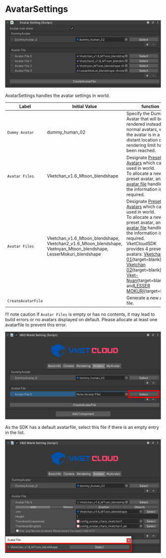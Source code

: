 # AvatarSettings

![AvatarSettings_1](img/AvatarSettings_1.jpg)

AvatarSettings handles the avatar settings in world.

|  Label | Initial Value | function |
| ---- | ---- | ---- |
| `Dummy Avatar` | dummy_human_02 | Specify the Dummy Avatar that will be rendered instead of normal avatars, when the avatar is in a distant location or the rendering limit has been reached. |
| `Avatar Files` | Vketchan_v1.6_Mtoon_blendshape | Designate [Preset Avatars](../WorldMakingGuide/PresetAvatar.md) which can be used in world.<br> To allocate a new preset avatar, an [avatar file](../WorldMakingGuide/AvatarFile.md) handling all the information is required. |
| `Avatar Files` | Vketchan_v1.6_Mtoon_blendshape,<br>Vketchan2_v1.6_Mtoon_blendshape,<br>Vketnyan_Mtoon_blendshape,<br>LesserMokuri_blendshape  | Designate [Preset Avatars](../WorldMakingGuide/PresetAvatar.md) which can be used in world.<br> To allocate a new preset avatar, an [avatar file](../WorldMakingGuide/AvatarFile.md) handling all the information is required.<br>VketCloudSDK provides 4 preset avatars: [Vketchan 01](https://store.vket.com/en/items/656){target=blank}, [Vketchan 02](https://store.vket.com/en/items/657){target=blank}, [Vket-Nyan](https://store.vket.com/en/items/7140){target=blank}, and[LESSER MOKURI](https://store.vket.com/en/items/2157){target=blank}.  |
| `CreateAvatarFile` | | Generate a new avatar file. |

!!! note caution
   If `Avatar Files` is empty or has no contents, it may lead to build errors or no avatars displayed on default. Please allocate at least one avatarfile to prevent this error.

![HEOWorldSetting_AvatarFileError_1](../troubleshooting/img/HEOWorldSetting_AvatarFileError_1.jpg)

As the SDK has a default avatarfile, select this file if there is an empty entry in the list.

![HEOWorldSetting_AvatarFileError_2](../troubleshooting/img/HEOWorldSetting_AvatarFileError_2.jpg)
